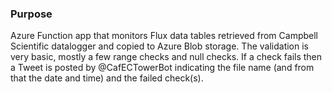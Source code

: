 ### Purpose

Azure Function app that monitors Flux data tables retrieved from Campbell Scientific datalogger and copied to Azure Blob storage.  The validation is very basic, mostly a few range checks and null checks.  If a check fails then a Tweet is posted by @CafECTowerBot indicating the file name (and from that the date and time) and the failed check(s).